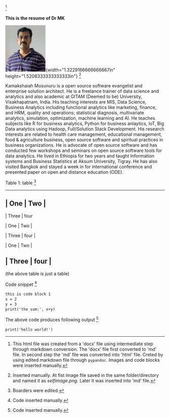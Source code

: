[^1]

**This is the resume of Dr MK**

![Dr. M. Kamakshaiah](selfimage.png){width="1.3229166666666667in"
height="1.5208333333333333in"} [^2]

Kamakshaiah Musunuru is a open source software evangelist and enterprise
solution architect. He is a freelance trainer of data science and
analytics and also academic at GITAM (Deemed to be) University,
Visakhapatnam, India. His teaching interests are MIS, Data Science,
Business Analytics including functional analytics like marketing,
finance, and HRM, quality and operations; statistical diagnosis,
multivariate analytics, simulation, optimization, machine learning and
AI. He teaches subjects like R for business analytics, Python for
business anlaytics, IoT, Big Data analytics using Hadoop, Full/Solution
Stack Development. His research interests are related to health care
management, educational management, food & agriculture business, open
source software and spiritual practices in business organizations. He is
advocate of open source software and has conducted few workshops and
seminars on open source software tools for data analytics. He lived in
Ethiopia for two years and taught Information systems and Business
Statistics at Aksum University, Tigray. He has also visited Bangkok and
stayed a week in for international conference and presented paper on
open and distance education (ODE).

Table 1: table [^5]

  -----------
  | One | Two |
  -----------
  | Three | four

  | One | Two |

  | Three | four |

  | One | Two |

  | Three | four |
  ----------------

(the above table is just a table)

Code snippet [^3]

	this is code block 1 
	x = 2
	y = 3
	print('the sum:', x+y)

The above code produces following output [^4]

	print('hello world!') 

[^1]: This html file was created from a 'docx' file using intermediate step through markdown conversion. The 'docx' file first converted to 'md' file. In second step the 'md' file was converted into 'html' file. Creted by using edited markdown file through `pypandoc`. Images and code blocks were inserted manually. 
[^2]: Inserted manually. At fist image file saved in the same folder/directory and named it as _selfimage.png_. Later it was inserted into 'md' file.
[^3]: Code inserted manually. 
[^4]: Code inserted manually. 
[^5]: Boarders were edited. 